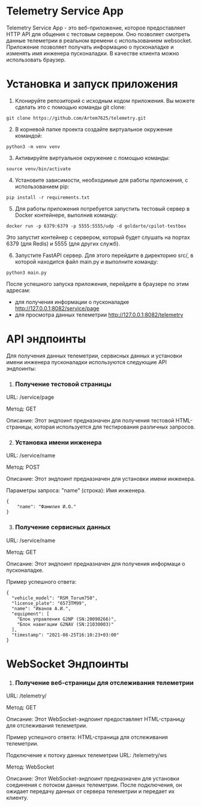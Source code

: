 # Telemetry Service App

Telemetry Service App - это веб-приложение, которое предоставляет HTTP API для общения с тестовым сервером. Оно позволяет смотреть данные телеметрии в реальном времени с использованием websocket. Приложение позволяет получать информацию о пусконаладке и изменять имя инженера пусконаладки. В качестве клиента можно использовать браузер.

# Установка и запуск приложения

1. Клонируйте репозиторий с исходным кодом приложения. Вы можете сделать это с помощью команды git clone:
```
git clone https://github.com/Artem7625/telemetry.git
```
2. В корневой папке проекта создайте виртуальное окружение командой:
```
python3 -m venv venv
```
3. Активируйте виртуальное окружение с помощью команды:
```
source venv/bin/activate
```
4. Установите зависимости, необходимые для работы приложения, с использованием pip:
```
pip install -r requirements.txt
```
5. Для работы приложения потребуется запустить тестовый сервер в Docker контейнере, выполнив команду:
```
docker run -p 6379:6379 -p 5555:5555/udp -d goldarte/cpilot-testbox
```
Это запустит контейнер с сервером, который будет слушать на портах 6379 (для Redis) и 5555 (для других служб).

6. Запустите FastAPI сервер. Для этого перейдите в директорию src/, в которой находится файл main.py и выполните команду:
```
python3 main.py
```

После успешного запуска приложения, перейдите в браузере по этим адресам:
- для получения информации о пусконаладке http://127.0.0.1:8082/service/page
- для просмотра данных телеметрии http://127.0.0.1:8082/telemetry

# API эндпоинты
Для получения данных телеметрии, сервисных данных и установки имени инженера пусконаладки используются следующие API эндпоинты:

1. ### Получение тестовой страницы
URL: /service/page

Метод: GET

Описание: Этот эндпоинт предназначен для получения тестовой HTML-страницы, которая используется для тестирования различных запросов.

2. ### Установка имени инженера
URL: /service/name

Метод: POST

Описание: Этот эндпоинт предназначен для установки имени инженера.

Параметры запроса: "name" (строка): Имя инженера.
```
{
    "name": "Фамилия И.О."
}
```
3. ### Получение сервисных данных
URL: /service/name

Метод: GET

Описание: Этот эндпоинт предназначен для получения информаци о пусконаладке.

Пример успешного ответа:
```
{
  "vehicle_model": "RSM_Torum750",
  "license_plate": "6573ТМ99",
  "name": "Иванов А.И.",
  "equipment": [
    "Блок управления G2NP (SN:20090266)",
    "Блок навигации G2NAV (SN:21030003)"
  ],
  "timestamp": "2021-08-25T16:10:23+03:00"
}
```

# WebSocket Эндпоинты

1. ### Получение веб-страницы для отслеживания телеметрии
URL: /telemetry/

Метод: GET

Описание: Этот WebSocket-эндпоинт предоставляет HTML-страницу для отслеживания телеметрии.

Пример успешного ответа: HTML-страница для отслеживания телеметрии.

Подключение к потоку данных телеметрии
URL: /telemetry/ws

Метод: WebSocket

Описание: Этот WebSocket-эндпоинт предназначен для установки соединения с потоком данных телеметрии. После подключения, он ожидает передачу данных от сервера телеметрии и передает их клиенту.
